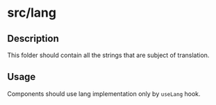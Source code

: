 # src/lang

## Description

This folder should contain all the strings that are subject of translation.

## Usage

Components should use lang implementation only by `useLang` hook.
